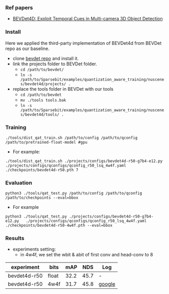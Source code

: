 ### Ref papers
- [BEVDet4D: Exploit Temporal Cues in Multi-camera 3D Object Detection](https://arxiv.org/abs/2203.17054)

### Install
Here we applied the third-party implementation of BEVDet4d from BEVDet repo as our baseline.
- clone [bevdet repo](https://github.com/HuangJunJie2017/BEVDet) and install it.
- link the projects folder to BEVDet folder. 
  - `cd /path/to/bevdet/`
  - `ln -s /path/to/Sparsebit/examples/quantization_aware_training/nuscenes/bevdet4d/projects/ .`
- replace the tools folder in BEVDet with our tools
  - `cd /path/to/bevdet`
  - `mv ./tools tools.bak`
  - `ln -s /path/to/Sparsebit/examples/quantization_aware_training/nuscenes/bevdet4d/tools/ .`

### Training
```
./tools/dist_qat_train.sh /path/to/config /path/to/qconfig /path/to/pretrained-float-model #gpu
```
- For example:
```
./tools/dist_qat_train.sh ./projects/configs/bevdet4d-r50-g7b4-e12.py ./projects/configs/qconfigs/qconfig_r50_lsq_4w4f.yaml ./checkpoints/bevdet4d-r50.pth 7
```

### Evaluation
```
python3 ./tools/qat_test.py /path/to/config /path/to/qconfig /path/to/checkpoints --eval=bbox
```
- For example
```
python3 ./tools/qat_test.py ./projects/configs/bevdet4d-r50-g7b4-e12.py   ./projects/configs/qconfigs/qconfig_r50_lsq_4w4f.yaml ./checkpoints/bevdet4d-r50-4w4f.pth --eval=bbox
```

### Results
- experiments setting:
  - in 4w4f, we set the wbit & abit of first conv and head-conv to 8

experiment | bits | mAP | NDS | Log
--- | --- | --- | --- | --- |
bevdet4d-r50 | float | 32.2 | 45.7 | - | 
bevdet4d-r50 | 4w4f | 31.7 | 45.8 | [google](https://drive.google.com/file/d/116-PIyVBFGe-dzeBpmNGJmNcHxIw0pke/view?usp=share_link) |
